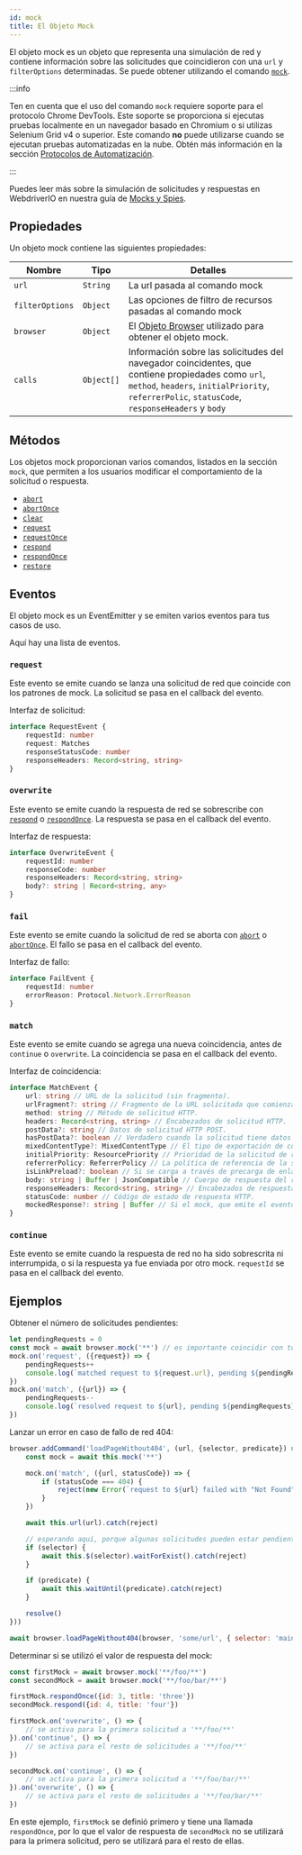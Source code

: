 ```yaml
---
id: mock
title: El Objeto Mock
---
```


El objeto mock es un objeto que representa una simulación de red y contiene información sobre las solicitudes que coincidieron con una `url` y `filterOptions` determinadas. Se puede obtener utilizando el comando [`mock`](/docs/api/browser/mock).

:::info

Ten en cuenta que el uso del comando `mock` requiere soporte para el protocolo Chrome DevTools.
Este soporte se proporciona si ejecutas pruebas localmente en un navegador basado en Chromium o si
utilizas Selenium Grid v4 o superior. Este comando __no__ puede utilizarse cuando se ejecutan
pruebas automatizadas en la nube. Obtén más información en la sección [Protocolos de Automatización](/docs/automationProtocols).

:::

Puedes leer más sobre la simulación de solicitudes y respuestas en WebdriverIO en nuestra guía de [Mocks y Spies](/docs/mocksandspies).

## Propiedades

Un objeto mock contiene las siguientes propiedades:

| Nombre | Tipo | Detalles |
| ---- | ---- | ------- |
| `url` | `String` | La url pasada al comando mock |
| `filterOptions` | `Object` | Las opciones de filtro de recursos pasadas al comando mock |
| `browser` | `Object` | El [Objeto Browser](/docs/api/browser) utilizado para obtener el objeto mock. |
| `calls` | `Object[]` | Información sobre las solicitudes del navegador coincidentes, que contiene propiedades como `url`, `method`, `headers`, `initialPriority`, `referrerPolic`, `statusCode`, `responseHeaders` y `body` |

## Métodos

Los objetos mock proporcionan varios comandos, listados en la sección `mock`, que permiten a los usuarios modificar el comportamiento de la solicitud o respuesta.

- [`abort`](/docs/api/mock/abort)
- [`abortOnce`](/docs/api/mock/abortOnce)
- [`clear`](/docs/api/mock/clear)
- [`request`](/docs/api/mock/request)
- [`requestOnce`](/docs/api/mock/requestOnce)
- [`respond`](/docs/api/mock/respond)
- [`respondOnce`](/docs/api/mock/respondOnce)
- [`restore`](/docs/api/mock/restore)

## Eventos

El objeto mock es un EventEmitter y se emiten varios eventos para tus casos de uso.

Aquí hay una lista de eventos.

### `request`

Este evento se emite cuando se lanza una solicitud de red que coincide con los patrones de mock. La solicitud se pasa en el callback del evento.

Interfaz de solicitud:
```ts
interface RequestEvent {
    requestId: number
    request: Matches
    responseStatusCode: number
    responseHeaders: Record<string, string>
}
```

### `overwrite`

Este evento se emite cuando la respuesta de red se sobrescribe con [`respond`](/docs/api/mock/respond) o [`respondOnce`](/docs/api/mock/respondOnce). La respuesta se pasa en el callback del evento.

Interfaz de respuesta:
```ts
interface OverwriteEvent {
    requestId: number
    responseCode: number
    responseHeaders: Record<string, string>
    body?: string | Record<string, any>
}
```

### `fail`

Este evento se emite cuando la solicitud de red se aborta con [`abort`](/docs/api/mock/abort) o [`abortOnce`](/docs/api/mock/abortOnce). El fallo se pasa en el callback del evento.

Interfaz de fallo:
```ts
interface FailEvent {
    requestId: number
    errorReason: Protocol.Network.ErrorReason
}
```

### `match`

Este evento se emite cuando se agrega una nueva coincidencia, antes de `continue` o `overwrite`. La coincidencia se pasa en el callback del evento.

Interfaz de coincidencia:
```ts
interface MatchEvent {
    url: string // URL de la solicitud (sin fragmento).
    urlFragment?: string // Fragmento de la URL solicitada que comienza con hash, si está presente.
    method: string // Método de solicitud HTTP.
    headers: Record<string, string> // Encabezados de solicitud HTTP.
    postData?: string // Datos de solicitud HTTP POST.
    hasPostData?: boolean // Verdadero cuando la solicitud tiene datos POST.
    mixedContentType?: MixedContentType // El tipo de exportación de contenido mixto de la solicitud.
    initialPriority: ResourcePriority // Prioridad de la solicitud de recurso en el momento en que se envía la solicitud.
    referrerPolicy: ReferrerPolicy // La política de referencia de la solicitud, como se define en https://www.w3.org/TR/referrer-policy/
    isLinkPreload?: boolean // Si se carga a través de precarga de enlace.
    body: string | Buffer | JsonCompatible // Cuerpo de respuesta del recurso actual.
    responseHeaders: Record<string, string> // Encabezados de respuesta HTTP.
    statusCode: number // Código de estado de respuesta HTTP.
    mockedResponse?: string | Buffer // Si el mock, que emite el evento, también modificó su respuesta.
}
```

### `continue`

Este evento se emite cuando la respuesta de red no ha sido sobrescrita ni interrumpida, o si la respuesta ya fue enviada por otro mock. `requestId` se pasa en el callback del evento.

## Ejemplos

Obtener el número de solicitudes pendientes:

```js
let pendingRequests = 0
const mock = await browser.mock('**') // es importante coincidir con todas las solicitudes, de lo contrario, el valor resultante puede ser muy confuso.
mock.on('request', ({request}) => {
    pendingRequests++
    console.log(`matched request to ${request.url}, pending ${pendingRequests} requests`)
})
mock.on('match', ({url}) => {
    pendingRequests--
    console.log(`resolved request to ${url}, pending ${pendingRequests} requests`)
})
```

Lanzar un error en caso de fallo de red 404:

```js
browser.addCommand('loadPageWithout404', (url, {selector, predicate}) => new Promise(async (resolve, reject) => {
    const mock = await this.mock('**')

    mock.on('match', ({url, statusCode}) => {
        if (statusCode === 404) {
            reject(new Error(`request to ${url} failed with "Not Found"`))
        }
    })

    await this.url(url).catch(reject)

    // esperando aquí, porque algunas solicitudes pueden estar pendientes
    if (selector) {
        await this.$(selector).waitForExist().catch(reject)
    }

    if (predicate) {
        await this.waitUntil(predicate).catch(reject)
    }

    resolve()
}))

await browser.loadPageWithout404(browser, 'some/url', { selector: 'main' })
```

Determinar si se utilizó el valor de respuesta del mock:

```js
const firstMock = await browser.mock('**/foo/**')
const secondMock = await browser.mock('**/foo/bar/**')

firstMock.respondOnce({id: 3, title: 'three'})
secondMock.respond({id: 4, title: 'four'})

firstMock.on('overwrite', () => {
    // se activa para la primera solicitud a '**/foo/**'
}).on('continue', () => {
    // se activa para el resto de solicitudes a '**/foo/**'
})

secondMock.on('continue', () => {
    // se activa para la primera solicitud a '**/foo/bar/**'
}).on('overwrite', () => {
    // se activa para el resto de solicitudes a '**/foo/bar/**'
})
```

En este ejemplo, `firstMock` se definió primero y tiene una llamada `respondOnce`, por lo que el valor de respuesta de `secondMock` no se utilizará para la primera solicitud, pero se utilizará para el resto de ellas.